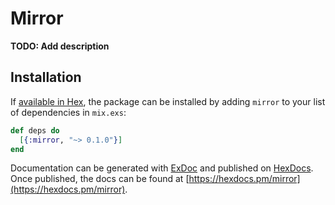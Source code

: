 # Mirror

**TODO: Add description**

## Installation

If [available in Hex](https://hex.pm/docs/publish), the package can be installed
by adding `mirror` to your list of dependencies in `mix.exs`:

```elixir
def deps do
  [{:mirror, "~> 0.1.0"}]
end
```

Documentation can be generated with [ExDoc](https://github.com/elixir-lang/ex_doc)
and published on [HexDocs](https://hexdocs.pm). Once published, the docs can
be found at [https://hexdocs.pm/mirror](https://hexdocs.pm/mirror).

